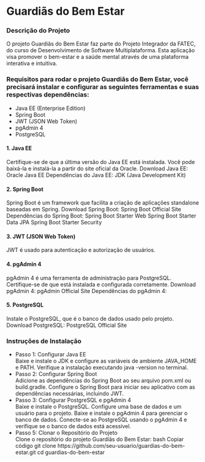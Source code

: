 <h1>Guardiãs do Bem Estar</h1>
<h3>Descrição do Projeto</h3>
<p>O projeto Guardiãs do Bem Estar faz parte do Projeto Integrador da FATEC, do curso de Desenvolvimento de Software Multiplataforma. Esta aplicação visa promover o bem-estar e a saúde mental através de uma plataforma interativa e intuitiva.</p>

<h3>Requisitos para rodar o projeto Guardiãs do Bem Estar, você precisará instalar e configurar as seguintes ferramentas e suas respectivas dependências:</h3>
<ul>
<li>Java EE (Enterprise Edition)</li>
<li>Spring Boot</li>
<li>JWT (JSON Web Token)</li>
<li>pgAdmin 4</li>
<li>PostgreSQL</li>
</ul>

<p>
<h4>1. Java EE</h4>
Certifique-se de que a última versão do Java EE está instalada. Você pode baixá-la e instalá-la a partir do site oficial da Oracle.
Download Java EE: Oracle Java EE
Dependências do Java EE:
JDK (Java Development Kit)

<h4>2. Spring Boot</h4>
Spring Boot é um framework que facilita a criação de aplicações standalone baseadas em Spring.
Download Spring Boot: Spring Boot Official Site
Dependências do Spring Boot:
Spring Boot Starter Web
Spring Boot Starter Data JPA
Spring Boot Starter Security

<h4>3. JWT (JSON Web Token)</h4>
JWT é usado para autenticação e autorização de usuários.

<h4>4. pgAdmin 4</h4>
pgAdmin 4 é uma ferramenta de administração para PostgreSQL. Certifique-se de que está instalada e configurada corretamente.
Download pgAdmin 4: pgAdmin Official Site
Dependências do pgAdmin 4:

<h4>5. PostgreSQL</h4>
Instale o PostgreSQL, que é o banco de dados usado pelo projeto.
Download PostgreSQL: PostgreSQL Official Site
</p>

<h3>Instruções de Instalação</h3>
<ul>
<li>Passo 1: Configurar Java EE</li>
Baixe e instale o JDK e configure as variáveis de ambiente JAVA_HOME e PATH.
Verifique a instalação executando java -version no terminal.

<li>Passo 2: Configurar Spring Boot</li>
Adicione as dependências do Spring Boot ao seu arquivo pom.xml ou build.gradle.
Configure o Spring Boot para iniciar seu aplicativo com as dependências necessárias, incluindo JWT.

<li>Passo 3: Configurar PostgreSQL e pgAdmin 4</li>
Baixe e instale o PostgreSQL.
Configure uma base de dados e um usuário para o projeto.
Baixe e instale o pgAdmin 4 para gerenciar o banco de dados.
Conecte-se ao PostgreSQL usando o pgAdmin 4 e verifique se o banco de dados está acessível.

<li>Passo 5: Clonar o Repositório do Projeto</li>
Clone o repositório do projeto Guardiãs do Bem Estar:
bash
Copiar código
git clone https://github.com/seu-usuario/guardias-do-bem-estar.git
cd guardias-do-bem-estar
</ul>
